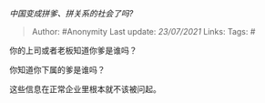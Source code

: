 *中国变成拼爹、拼关系的社会了吗?*

> Author: #Anonymity
> Last update: *23/07/2021*
> Links:
> Tags: #

你的上司或者老板知道你爹是谁吗？

你知道你下属的爹是谁吗？

这些信息在正常企业里根本就不该被问起。

